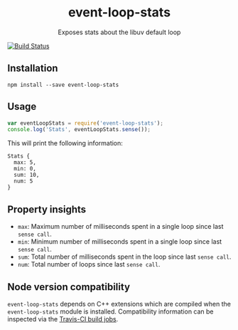 <h1 align="center">event-loop-stats</h1>
<p align="center">Exposes stats about the libuv default loop</p>

[![Build Status](https://travis-ci.org/RisingStack/event-loop-stats.svg?branch=master)](https://travis-ci.org/RisingStack/event-loop-stats)

## Installation

```
npm install --save event-loop-stats
```

## Usage
```javascript
var eventLoopStats = require('event-loop-stats');
console.log('Stats', eventLoopStats.sense());
```

This will print the following information:

```
Stats {
  max: 5,
  min: 0,
  sum: 10,
  num: 5
}
```

## Property insights
 - `max`: Maximum number of milliseconds spent in a single loop since last `sense call`.
 - `min`: Minimum number of milliseconds spent in a single loop since last `sense call`.
 - `sum`: Total number of milliseconds spent in the loop since last `sense call`.
 - `num`: Total number of loops since last `sense call`.

## Node version compatibility
`event-loop-stats` depends on C++ extensions which are compiled when the `event-loop-stats` module is installed. Compatibility information can be inspected via the [Travis-CI build jobs](https://travis-ci.org/RisingStack/event-loop-stats).

